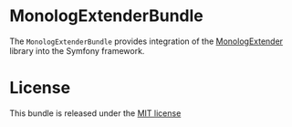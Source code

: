 MonologExtenderBundle
=============

The `MonologExtenderBundle` provides integration of the [MonologExtender](https://github.com/stuzzo/monolog-bundle)
library into the Symfony framework.

License
=======

This bundle is released under the [MIT license](LICENSE)
